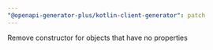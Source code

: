 ```yaml
---
"@openapi-generator-plus/kotlin-client-generator": patch
---
```


Remove constructor for objects that have no properties
